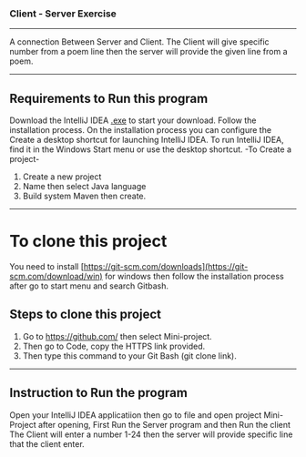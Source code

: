 ### Client - Server Exercise
_____________________________________________
A connection Between Server and Client. The Client will give specific number from a poem line then the server will provide the given line from a poem.
_____________________________________________
## Requirements to Run this program

Download the IntelliJ IDEA [.exe](https://www.jetbrains.com/idea/download/?section=windows) to start your download.
Follow the installation process. On the installation process you can configure the Create a desktop shortcut for launching IntelliJ IDEA.
To run IntelliJ IDEA, find it in the Windows Start menu or use the desktop shortcut.
-To Create a project-
1. Create a new project
2. Name then select Java language
3. Build system Maven then create.
_____________________________________________
# To clone this project
You need to install [https://git-scm.com/downloads](https://git-scm.com/download/win) for windows
then follow the installation process after go to start menu and search Gitbash.
## Steps to clone this project
1. Go to https://github.com/ then select Mini-project.
2. Then go to Code, copy the HTTPS link provided.
3. Then type this command to your Git Bash (git clone link).
_____________________________________________
## Instruction to Run the program
Open your IntelliJ IDEA applicatiion then
go to file and open project Mini-Project after opening,
First Run the Server program and then Run the client
The Client will enter a number 1-24 then the server will provide specific line that the client enter.


